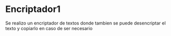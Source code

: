 # Encriptador1
  Se realizo un encriptador de textos donde tambien se puede desencriptar el texto y copiarlo en caso de ser necesario
